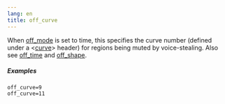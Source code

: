 ```yaml
---
lang: en
title: off_curve
---
```

When [off_mode](off_mode) is set to time, this specifies the curve number
(defined under a <[curve](/headers/curve)> header) for regions being muted
by voice-stealing. Also see [off_time](off_time) and [off_shape](off_shape).

##### Examples

```
off_curve=9
off_curve=11
```
